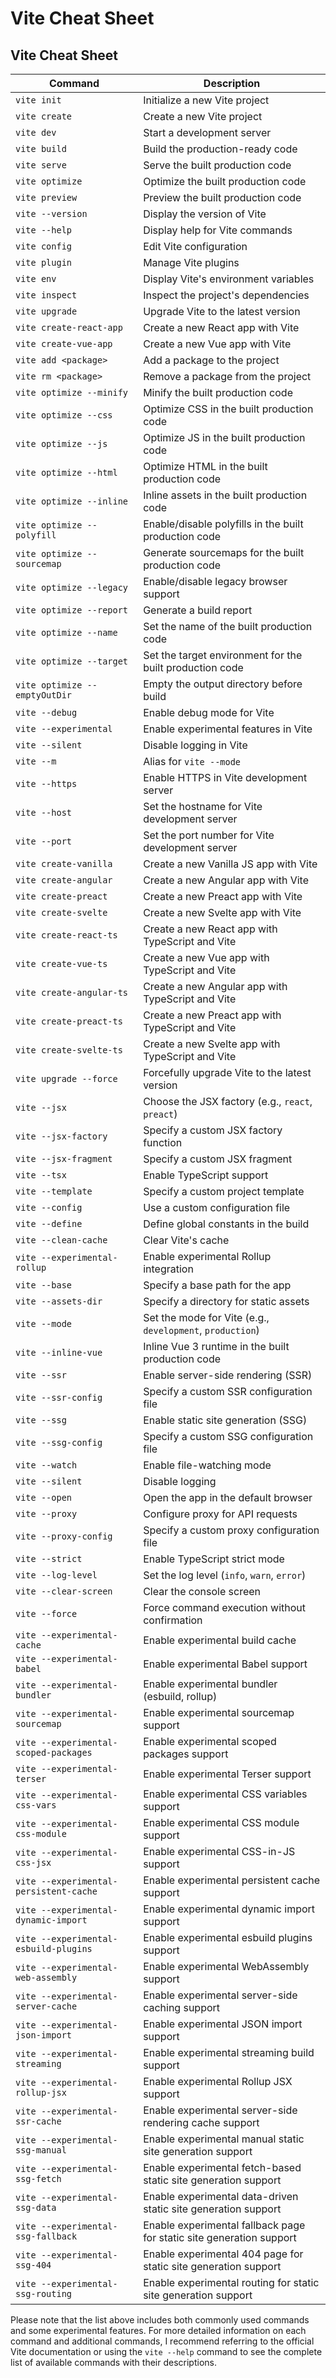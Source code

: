 # Vite Cheat Sheet


## Vite Cheat Sheet

| Command                  | Description                                       |
|--------------------------|---------------------------------------------------|
| `vite init`              | Initialize a new Vite project                     |
| `vite create`            | Create a new Vite project                          |
| `vite dev`               | Start a development server                         |
| `vite build`             | Build the production-ready code                    |
| `vite serve`             | Serve the built production code                    |
| `vite optimize`          | Optimize the built production code                 |
| `vite preview`           | Preview the built production code                  |
| `vite --version`         | Display the version of Vite                        |
| `vite --help`            | Display help for Vite commands                     |
| `vite config`            | Edit Vite configuration                            |
| `vite plugin`            | Manage Vite plugins                                |
| `vite env`               | Display Vite's environment variables              |
| `vite inspect`           | Inspect the project's dependencies                 |
| `vite upgrade`           | Upgrade Vite to the latest version                 |
| `vite create-react-app`  | Create a new React app with Vite                   |
| `vite create-vue-app`    | Create a new Vue app with Vite                     |
| `vite add <package>`     | Add a package to the project                       |
| `vite rm <package>`      | Remove a package from the project                  |
| `vite optimize --minify` | Minify the built production code                   |
| `vite optimize --css`    | Optimize CSS in the built production code          |
| `vite optimize --js`     | Optimize JS in the built production code           |
| `vite optimize --html`   | Optimize HTML in the built production code         |
| `vite optimize --inline` | Inline assets in the built production code         |
| `vite optimize --polyfill`| Enable/disable polyfills in the built production code |
| `vite optimize --sourcemap`| Generate sourcemaps for the built production code |
| `vite optimize --legacy` | Enable/disable legacy browser support               |
| `vite optimize --report` | Generate a build report                            |
| `vite optimize --name`   | Set the name of the built production code          |
| `vite optimize --target` | Set the target environment for the built production code |
| `vite optimize --emptyOutDir` | Empty the output directory before build        |
| `vite --debug`           | Enable debug mode for Vite                         |
| `vite --experimental`    | Enable experimental features in Vite               |
| `vite --silent`          | Disable logging in Vite                            |
| `vite --m`               | Alias for `vite --mode`                            |
| `vite --https`           | Enable HTTPS in Vite development server            |
| `vite --host`            | Set the hostname for Vite development server       |
| `vite --port`            | Set the port number for Vite development server    |
| `vite create-vanilla`        | Create a new Vanilla JS app with Vite                |
| `vite create-angular`        | Create a new Angular app with Vite                   |
| `vite create-preact`         | Create a new Preact app with Vite                    |
| `vite create-svelte`         | Create a new Svelte app with Vite                    |
| `vite create-react-ts`       | Create a new React app with TypeScript and Vite      |
| `vite create-vue-ts`         | Create a new Vue app with TypeScript and Vite        |
| `vite create-angular-ts`     | Create a new Angular app with TypeScript and Vite    |
| `vite create-preact-ts`      | Create a new Preact app with TypeScript and Vite     |
| `vite create-svelte-ts`      | Create a new Svelte app with TypeScript and Vite     |
| `vite upgrade --force`       | Forcefully upgrade Vite to the latest version        |
| `vite --jsx`                 | Choose the JSX factory (e.g., `react`, `preact`)      |
| `vite --jsx-factory`         | Specify a custom JSX factory function                |
| `vite --jsx-fragment`        | Specify a custom JSX fragment                        |
| `vite --tsx`                 | Enable TypeScript support                            |
| `vite --template`            | Specify a custom project template                     |
| `vite --config`              | Use a custom configuration file                      |
| `vite --define`              | Define global constants in the build                 |
| `vite --clean-cache`         | Clear Vite's cache                                   |
| `vite --experimental-rollup` | Enable experimental Rollup integration               |
| `vite --base`                | Specify a base path for the app                      |
| `vite --assets-dir`          | Specify a directory for static assets                |
| `vite --mode`                | Set the mode for Vite (e.g., `development`, `production`) |
| `vite --inline-vue`          | Inline Vue 3 runtime in the built production code    |
| `vite --ssr`                 | Enable server-side rendering (SSR)                   |
| `vite --ssr-config`          | Specify a custom SSR configuration file              |
| `vite --ssg`                 | Enable static site generation (SSG)                  |
| `vite --ssg-config`          | Specify a custom SSG configuration file              |
| `vite --watch`               | Enable file-watching mode                            |
| `vite --silent`              | Disable logging                                     |
| `vite --open`                | Open the app in the default browser                  |
| `vite --proxy`               | Configure proxy for API requests                     |
| `vite --proxy-config`        | Specify a custom proxy configuration file            |
| `vite --strict`              | Enable TypeScript strict mode                        |
| `vite --log-level`           | Set the log level (`info`, `warn`, `error`)           |
| `vite --clear-screen`        | Clear the console screen                             |
| `vite --force`               | Force command execution without confirmation          |
| `vite --experimental-cache`  | Enable experimental build cache                      |
| `vite --experimental-babel`  | Enable experimental Babel support                    |
| `vite --experimental-bundler`| Enable experimental bundler (esbuild, rollup)       |
| `vite --experimental-sourcemap` | Enable experimental sourcemap support            |
| `vite --experimental-scoped-packages` | Enable experimental scoped packages support    |
| `vite --experimental-terser` | Enable experimental Terser support                  |
| `vite --experimental-css-vars` | Enable experimental CSS variables support         |
| `vite --experimental-css-module` | Enable experimental CSS module support           |
| `vite --experimental-css-jsx` | Enable experimental CSS-in-JS support              |
| `vite --experimental-persistent-cache` | Enable experimental persistent cache support |
| `vite --experimental-dynamic-import` | Enable experimental dynamic import support    |
| `vite --experimental-esbuild-plugins` | Enable experimental esbuild plugins support  |
| `vite --experimental-web-assembly` | Enable experimental WebAssembly support        |
| `vite --experimental-server-cache` | Enable experimental server-side caching support |
| `vite --experimental-json-import` | Enable experimental JSON import support         |
| `vite --experimental-streaming` | Enable experimental streaming build support     |
| `vite --experimental-rollup-jsx` | Enable experimental Rollup JSX support         |
| `vite --experimental-ssr-cache` | Enable experimental server-side rendering cache support |
| `vite --experimental-ssg-manual` | Enable experimental manual static site generation support |
| `vite --experimental-ssg-fetch` | Enable experimental fetch-based static site generation support |
| `vite --experimental-ssg-data` | Enable experimental data-driven static site generation support |
| `vite --experimental-ssg-fallback` | Enable experimental fallback page for static site generation support |
| `vite --experimental-ssg-404` | Enable experimental 404 page for static site generation support |
| `vite --experimental-ssg-routing` | Enable experimental routing for static site generation support |

Please note that the list above includes both commonly used commands and some experimental features. For more detailed information on each command and additional commands, I recommend referring to the official Vite documentation or using the `vite --help` command to see the complete list of available commands with their descriptions.